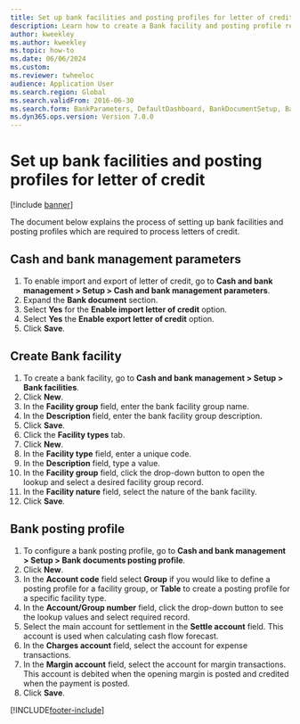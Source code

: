 ```yaml
--- 
title: Set up bank facilities and posting profiles for letter of credit
description: Learn how to create a Bank facility and posting profile required to process Letters of credit, including multiple step-by-step processes. 
author: kweekley
ms.author: kweekley
ms.topic: how-to
ms.date: 06/06/2024
ms.custom:
ms.reviewer: twheeloc 
audience: Application User
ms.search.region: Global
ms.search.validFrom: 2016-06-30
ms.search.form: BankParameters, DefaultDashboard, BankDocumentSetup, BankDocumentPosting
ms.dyn365.ops.version: Version 7.0.0 
---
```


# Set up bank facilities and posting profiles for letter of credit

[!include [banner](../../includes/banner.md)]

The document below explains the process of setting up bank facilities and posting profiles which are required to process letters of credit.

## Cash and bank management parameters
1. To enable import and export of letter of credit, go to **Cash and bank management > Setup > Cash and bank management parameters**.
2. Expand the **Bank document** section.
3. Select **Yes** for the **Enable import letter of credit** option.
4. Select **Yes** the **Enable export letter of credit** option.
5. Click **Save**.

## Create Bank facility
1. To create a bank facility, go to **Cash and bank management > Setup > Bank facilities**.
2. Click **New**.
3. In the **Facility group** field, enter the bank facility group name.
4. In the **Description** field, enter the bank facility group description.
5. Click **Save**.
6. Click the **Facility types** tab.
7. Click **New**.
8. In the **Facility type** field, enter a unique code.
9. In the **Description** field, type a value.
10. In the **Facility group** field, click the drop-down button to open the lookup and select a desired facility group record.
11. In the **Facility nature** field, select the nature of the bank facility.
12. Click **Save**.

## Bank posting profile
1. To configure a bank posting profile, go to **Cash and bank management > Setup > Bank documents posting profile**.
2. Click **New**.
3. In the **Account code** field select **Group** if you would like to define a posting profile for a facility group, or **Table** to create a posting profile for a specific facility type.
4. In the **Account/Group number** field, click the drop-down button to see the lookup values and select required record.
5. Select the main account for settlement in the **Settle account** field. This account is used when calculating cash flow forecast.
6. In the **Charges account** field, select the account for expense transactions.
7. In the **Margin account** field, select the account for margin transactions. This account is debited when the opening margin is posted and credited when the payment is posted.
8. Click **Save**.



[!INCLUDE[footer-include](../../../includes/footer-banner.md)]
